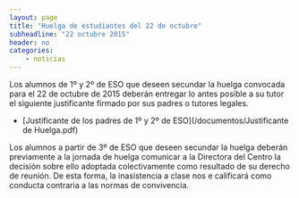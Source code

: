 ```yaml
---
layout: page
title: "Huelga de estudiantes del 22 de octubre"
subheadline: "22 octubre 2015"
header: no
categories:
    - noticias
---
```



Los alumnos de 1º y 2º de ESO que deseen secundar la huelga convocada para el 22 de octubre de 2015 deberán entregar lo antes posible a su tutor el siguiente justificante firmado por sus padres o tutores legales.

* [Justificante de los padres de 1º y 2º de ESO](/documentos/Justificante de Huelga.pdf)

Los alumnos a partir de 3º de ESO que deseen secundar la huelga deberán previamente a la jornada de huelga comunicar a la Directora del Centro la decisión sobre ello adoptada colectivamente como resultado de su derecho de reunión. De esta forma, la inasistencia a clase nos e calificará como conducta contraria a las normas de convivencia.
